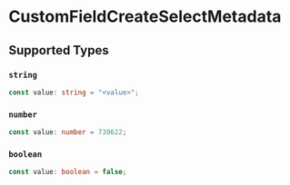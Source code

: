 # CustomFieldCreateSelectMetadata


## Supported Types

### `string`

```typescript
const value: string = "<value>";
```

### `number`

```typescript
const value: number = 730622;
```

### `boolean`

```typescript
const value: boolean = false;
```

